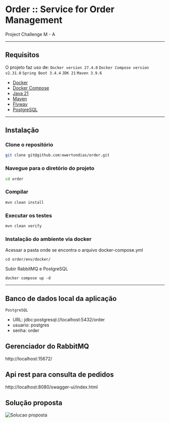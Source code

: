 # Order :: Service for Order Management

Project Challenge M - A

---

## Requisitos

O projeto faz uso de:
`Docker version 27.4.0`
`Docker Compose version v2.31.0`
`Spring Boot 3.4.4`
`JDK 21`
`Maven 3.9.6`

- [Docker](https://docs.docker.com/get-started/get-docker/)
- [Docker Compose](https://docs.docker.com/compose/install/)
- [Java 21](https://www.oracle.com/java/technologies/javase/jdk21-archive-downloads.html)
- [Maven](https://maven.apache.org/download.cgi)
- [Flyway](https://flywaydb.org/)
- [PostgreSQL](https://www.postgresql.org/)

---

## Instalação

### Clone o repositório

```bash
git clone git@github.com:ewertondias/order.git
```

### Navegue para o diretório do projeto

```bash
cd order
```

### Compilar
```bash
mvn clean install
```

### Executar os testes
```bash
mvn clean verify
```

### Instalação do ambiente via docker
Acessar a pasta onde se encontra o arquivo docker-compose.yml 
```
cd order/env/docker/
```

Subir RabbitMQ e PostgreSQL
```
docker compose up -d
```

---

## Banco de dados local da aplicação

`PostgreSQL`
- URL: jdbc:postgresql://localhost:5432/order
- usuario: postgres
- senha: order


## Gerenciador do RabbitMQ
http://localhost:15672/

## Api rest para consulta de pedidos
http://localhost:8080/swagger-ui/index.html

## Solução proposta
![Solucao proposta](https://github.com/user-attachments/assets/803bad05-6470-4241-9410-745654ccc369)

